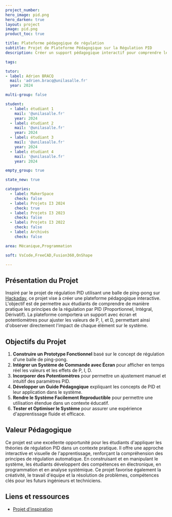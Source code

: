 ```yaml
---
project_number:
hero_image: pid.png
hero_darken: true
layout: project
image: pid.png
product_toc: true

title: Plateforme pédagogique de régulation
subtitle: Projet de Plateforme Pédagogique sur la Régulation PID
description: Créer un support pédagogique interactif pour comprendre le principe du PID

tags: 

tutor:
- label: Adrien BRACQ
  mail: 'adrien.bracq@unilasalle.fr'
  year: 2024

multi-group: false

student:
  - label: étudiant 1
    mail: '@unilasalle.fr'
    year: 2024
  - label: étudiant 2
    mail: '@unilasalle.fr'
    year: 2024
  - label: étudiant 3
    mail: '@unilasalle.fr'
    year: 2024
  - label: étudiant 4
    mail: '@unilasalle.fr'
    year: 2024

empty_group: true

state_new: true

categories:
  - label: MakerSpace
    check: false
  - label: Projets I3 2024
    check: true
  - label: Projets I3 2023
    check: false
  - label: Projets I3 2022
    check: false
  - label: Archivés
    check: false

area: Mécanique,Programmation

soft: VsCode,FreeCAD,Fusion360,OnShape

---
```

## Présentation du Projet
Inspiré par le projet de régulation PID utilisant une balle de ping-pong sur [Hackaday](https://hackaday.com/2019/07/31/ping-pong-ball-makes-great-pid-example/), ce projet vise à créer une plateforme pédagogique interactive. L'objectif est de permettre aux étudiants de comprendre de manière pratique les principes de la régulation par PID (Proportionnel, Intégral, Dérivatif). La plateforme comportera un support avec écran et potentiomètres pour ajuster les valeurs de P, I, et D, permettant ainsi d'observer directement l'impact de chaque élément sur le système.

## Objectifs du Projet

1. **Construire un Prototype Fonctionnel** basé sur le concept de régulation d'une balle de ping-pong.
2. **Intégrer un Système de Commande avec Écran** pour afficher en temps réel les valeurs et les effets de P, I, D.
3. **Incorporer des Potentiomètres** pour permettre un ajustement manuel et intuitif des paramètres PID.
4. **Développer un Guide Pédagogique** expliquant les concepts de PID et leur application dans le système.
5. **Rendre le Système Facilement Reproductible** pour permettre une utilisation étendue dans un contexte éducatif.
6. **Tester et Optimiser le Système** pour assurer une expérience d'apprentissage fluide et efficace.

## Valeur Pédagogique
Ce projet est une excellente opportunité pour les étudiants d'appliquer les théories de régulation PID dans un contexte pratique. Il offre une approche interactive et visuelle de l'apprentissage, renforçant la compréhension des principes de régulation automatique. En construisant et en manipulant le système, les étudiants développent des compétences en électronique, en programmation et en analyse systémique. Ce projet favorise également la créativité, le travail d'équipe et la résolution de problèmes, compétences clés pour les futurs ingénieurs et techniciens.

## Liens et ressources

- [Projet d'inspiration](https://hackaday.com/2019/07/31/ping-pong-ball-makes-great-pid-example/) 